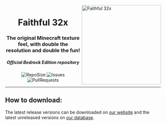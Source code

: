 <img src="https://github.com/Faithful-Resource-Pack/Branding/blob/main/logos/transparent/512/f32_logo.png?raw=true" alt="Faithful 32x" align="right" height="256px">
<div align="center">
  <h1>Faithful 32x</h1>
  <h3>The original Minecraft texture feel, with double the resolution and double the fun!</h3>
  <h5><i>Official Bedrock Edition repository</i></h5>

![RepoSize](https://img.shields.io/github/repo-size/Faithful-Resource-Pack/Faithful-Bedrock-32x)
![Issues](https://img.shields.io/github/issues/Faithful-Resource-Pack/Faithful-Bedrock-32x)
![PullRequests](https://img.shields.io/github/issues-pr/Faithful-Resource-Pack/Faithful-Bedrock-32x)
</div>

---

## How to download:
The latest release versions can be downloaded on [our website](https://faithfulpack.net/faithful32x/latest) and the latest unreleased versions on [our database](https://database.faithfulpack.net/packs/32x-Bedrock/Experimental/).
